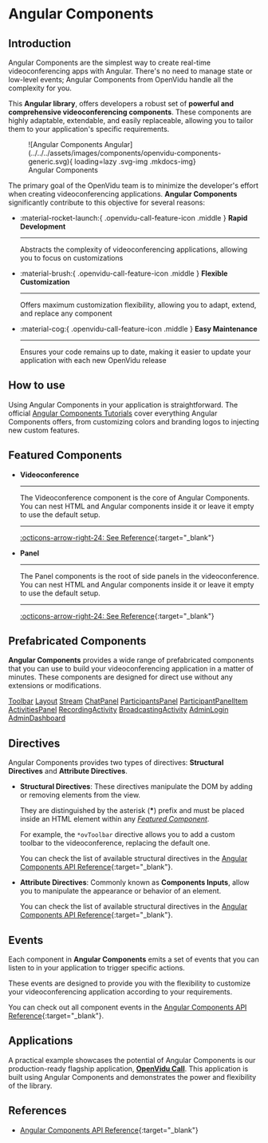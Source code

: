 
# Angular Components

## Introduction

Angular Components are the simplest way to create real-time videoconferencing apps with Angular. There's no need to manage state or low-level events; Angular Components from OpenVidu handle all the complexity for you.

This **Angular library**, offers developers a robust set of **powerful and comprehensive videoconferencing components**. These components are highly adaptable, extendable, and easily replaceable, allowing you to tailor them to your application's specific requirements.

<figure markdown>
  ![Angular Components Angular](../../../assets/images/components/openvidu-components-generic.svg){ loading=lazy .svg-img  .mkdocs-img}
  <figcaption>Angular Components</figcaption>
</figure>


The primary goal of the OpenVidu team is to minimize the developer's effort when creating videoconferencing applications. **Angular Components** significantly contribute to this objective for several reasons:

<div class="grid cards three-cols" markdown>

-   :material-rocket-launch:{ .openvidu-call-feature-icon .middle } __Rapid Development__

    ---

    Abstracts the complexity of videoconferencing applications, allowing you to focus on customizations

-   :material-brush:{ .openvidu-call-feature-icon .middle } __Flexible Customization__

    ---

    Offers maximum customization flexibility, allowing you to adapt, extend, and replace any component


-   :material-cog:{ .openvidu-call-feature-icon .middle } __Easy Maintenance__

    ---

    Ensures your code remains up to date, making it easier to update your application with each new OpenVidu release

</div>


## How to use

Using Angular Components in your application is straightforward. The official [Angular Components Tutorials](../tutorials/angular-components/index.md) cover everything Angular Components offers, from customizing colors and branding logos to injecting new custom features.

## Featured Components

<div class="grid cards three-cols" markdown>

-   __Videoconference__

    ---

    The Videoconference component is the core of Angular Components. You can nest HTML and Angular components inside it or leave it empty to use the default setup.

    ---

    [:octicons-arrow-right-24: See Reference](../reference-docs/openvidu-components-angular/components/VideoconferenceComponent.html){:target="_blank"}

-   __Panel__


    ---

    The Panel components is the root of side panels in the videoconference. You can nest HTML and Angular components inside it or leave it empty to use the default setup.

    ---

    [:octicons-arrow-right-24: See Reference](../reference-docs/openvidu-components-angular/components/PanelComponent.html){:target="_blank"}

</div>


## Prefabricated Components

**Angular Components** provides a wide range of prefabricated components that you can use to build your videoconferencing application in a matter of minutes. These components are designed for direct use without any extensions or modifications.

<div class="grid three-cols">

  <a href="/docs/reference-docs/openvidu-components-angular/components/ToolbarComponent.html" target="_blank" class="card no-shadow">Toolbar</a>
  <a href="/docs/reference-docs/openvidu-components-angular/components/LayoutComponent.html" target="_blank" class="card no-shadow">Layout</a>
  <a href="/docs/reference-docs/openvidu-components-angular/components/StreamComponent.html" target="_blank" class="card no-shadow">Stream</a>
  <a href="/docs/reference-docs/openvidu-components-angular/components/ChatPanelComponent.html" target="_blank" class="card no-shadow">ChatPanel</a>
  <a href="/docs/reference-docs/openvidu-components-angular/components/ParticipantsPanelComponent.html" target="_blank" class="card no-shadow">ParticipantsPanel</a>
  <a href="/docs/reference-docs/openvidu-components-angular/components/ParticipantPanelItemComponent.html" target="_blank" class="card no-shadow">ParticipantPanelItem</a>
  <a href="/docs/reference-docs/openvidu-components-angular/components/ActivitiesPanelComponent.html" target="_blank" class="card no-shadow">ActivitiesPanel</a>
  <a href="/docs/reference-docs/openvidu-components-angular/components/RecordingActivityComponent.html" target="_blank" class="card no-shadow">RecordingActivity</a>
  <a href="/docs/reference-docs/openvidu-components-angular/components/BroadcastingActivityComponent.html" target="_blank" class="card no-shadow">BroadcastingActivity</a>
  <a href="/docs/reference-docs/openvidu-components-angular/components/AdminLoginComponent.html" target="_blank" class="card no-shadow">AdminLogin</a>
  <a href="/docs/reference-docs/openvidu-components-angular/components/AdminDashboardComponent.html" target="_blank" class="card no-shadow">AdminDashboard</a>

</div>

## Directives

Angular Components provides two types of directives: **Structural Directives** and **Attribute Directives**.

- **Structural Directives**: These directives manipulate the DOM by adding or removing elements from the view.

    They are distinguished by the asterisk (__*__) prefix and must be placed inside an HTML element within any [_Featured Component_](#featured-components).

    For example, the `*ovToolbar` directive allows you to add a custom toolbar to the videoconference, replacing the default one.

    You can check the list of available structural directives in the [Angular Components API Reference](../reference-docs/openvidu-components-angular/modules/OpenViduComponentsDirectiveModule.html){:target="_blank"}.


- **Attribute Directives**: Commonly known as **Components Inputs**, allow you to manipulate the appearance or behavior of an element.

    You can check the list of available structural directives in the [Angular Components API Reference](../reference-docs/openvidu-components-angular/modules/OpenViduComponentsDirectiveModule.html){:target="_blank"}.

## Events

Each component in **Angular Components** emits a set of events that you can listen to in your application to trigger specific actions.

These events are designed to provide you with the flexibility to customize your videoconferencing application according to your requirements.

You can check out all component events in the [Angular Components API Reference](../reference-docs/openvidu-components-angular/index.html){:target="_blank"}.

## Applications

A practical example showcases the potential of Angular Components is our production-ready flagship application, [**OpenVidu Call**](../openvidu-call/index.md). This application is built using Angular Components and demonstrates the power and flexibility of the library.

## References

- [Angular Components API Reference](../reference-docs/openvidu-components-angular/index.html){:target="_blank"}
